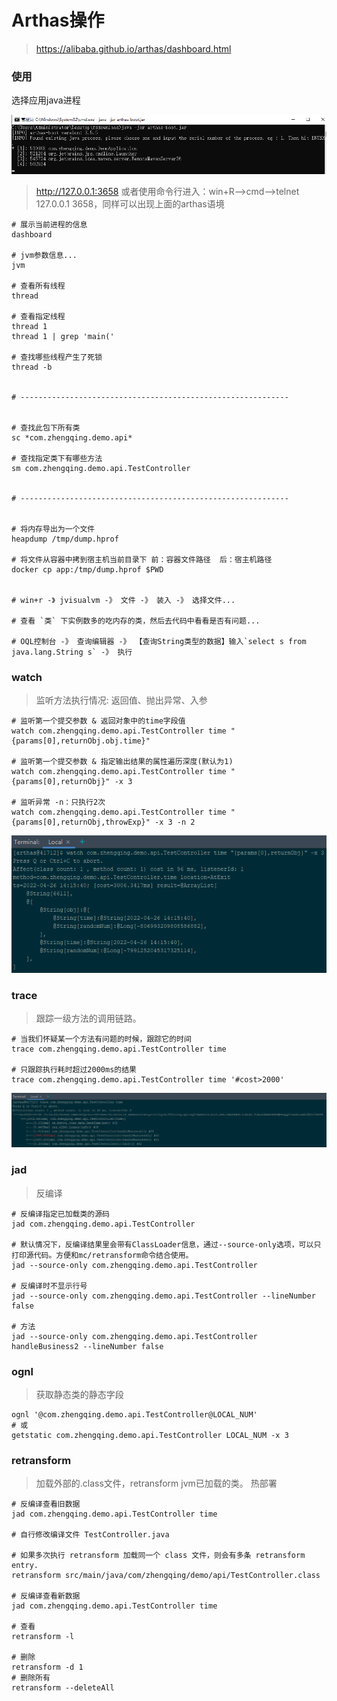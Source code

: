 # Arthas操作

> https://alibaba.github.io/arthas/dashboard.html

### 使用

选择应用java进程

![arthas-use.png](images/arthas-use.png)

> http://127.0.0.1:3658
> 或者使用命令行进入：win+R—>cmd—>telnet 127.0.0.1 3658，同样可以出现上面的arthas语境

```shell
# 展示当前进程的信息
dashboard

# jvm参数信息...
jvm

# 查看所有线程
thread

# 查看指定线程
thread 1
thread 1 | grep 'main('

# 查找哪些线程产生了死锁
thread -b


# ------------------------------------------------------------


# 查找此包下所有类
sc *com.zhengqing.demo.api*

# 查找指定类下有哪些方法
sm com.zhengqing.demo.api.TestController


# ------------------------------------------------------------


# 将内存导出为一个文件
heapdump /tmp/dump.hprof

# 将文件从容器中拷到宿主机当前目录下 前：容器文件路径  后：宿主机路径
docker cp app:/tmp/dump.hprof $PWD


# win+r -》 jvisualvm -》 文件 -》 装入 -》 选择文件... 

# 查看 `类` 下实例数多的吃内存的类，然后去代码中看看是否有问题...

# OQL控制台 -》 查询编辑器 -》 【查询String类型的数据】输入`select s from java.lang.String s` -》 执行
```

### watch

> 监听方法执行情况: 返回值、抛出异常、入参

```shell
# 监听第一个提交参数 & 返回对象中的time字段值
watch com.zhengqing.demo.api.TestController time "{params[0],returnObj.obj.time}"

# 监听第一个提交参数 & 指定输出结果的属性遍历深度(默认为1)
watch com.zhengqing.demo.api.TestController time "{params[0],returnObj}" -x 3

# 监听异常 -n：只执行2次
watch com.zhengqing.demo.api.TestController time "{params[0],returnObj,throwExp}" -x 3 -n 2
```

![watch.png](images/watch.png)

### trace

> 跟踪一级方法的调用链路。

```shell
# 当我们怀疑某一个方法有问题的时候，跟踪它的时间
trace com.zhengqing.demo.api.TestController time

# 只跟踪执行耗时超过2000ms的结果
trace com.zhengqing.demo.api.TestController time '#cost>2000'
```

![trace.png](images/trace.png)

### jad

> 反编译

```shell
# 反编译指定已加载类的源码
jad com.zhengqing.demo.api.TestController

# 默认情况下，反编译结果里会带有ClassLoader信息，通过--source-only选项，可以只打印源代码。方便和mc/retransform命令结合使用。
jad --source-only com.zhengqing.demo.api.TestController

# 反编译时不显示行号
jad --source-only com.zhengqing.demo.api.TestController --lineNumber false

# 方法
jad --source-only com.zhengqing.demo.api.TestController handleBusiness2 --lineNumber false
```

### ognl

> 获取静态类的静态字段

```shell
ognl '@com.zhengqing.demo.api.TestController@LOCAL_NUM'
# 或
getstatic com.zhengqing.demo.api.TestController LOCAL_NUM -x 3
```

### retransform

> 加载外部的.class文件，retransform jvm已加载的类。
> 热部署

```shell
# 反编译查看旧数据
jad com.zhengqing.demo.api.TestController time

# 自行修改编译文件 TestController.java

# 如果多次执行 retransform 加载同一个 class 文件，则会有多条 retransform entry.
retransform src/main/java/com/zhengqing/demo/api/TestController.class

# 反编译查看新数据
jad com.zhengqing.demo.api.TestController time

# 查看
retransform -l

# 删除
retransform -d 1
# 删除所有
retransform --deleteAll
```
